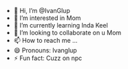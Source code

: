 - 👋 Hi, I’m @IvanGlup
- 👀 I’m interested in Mom
- 🌱 I’m currently learning Inda Keel
- 💞️ I’m looking to collaborate on u Mom
- 📫 How to reach me ...
- 😄 Pronouns: Ivanglup
- ⚡ Fun fact: Cuzz on npc

<!---
IvanGlup/IvanGlup is a ✨ special ✨ repository because its `README.md` (this file) appears on your GitHub profile.
You can click the Preview link to take a look at your changes.
--->
